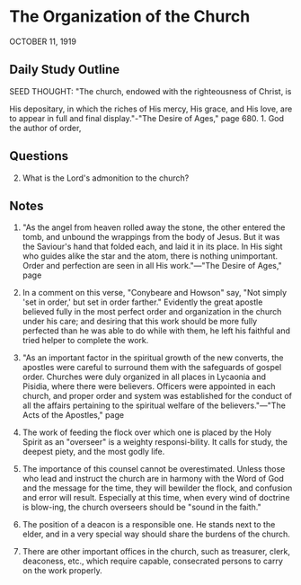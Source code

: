 # The Organization of the Church
OCTOBER 11, 1919

## Daily Study Outline

SEED THOUGHT: "The church, endowed with the righteousness of Christ, is

His depositary, in which the riches of His mercy, His grace, and His love, are to appear in full and final display."-"The Desire of Ages," page 680. 1. God the author of order,

## Questions

2. What is the Lord's admonition to the church? 

## Notes

1. "As the angel from heaven rolled away the stone, the other entered the tomb, and unbound the wrappings from the body of Jesus. But it was the Saviour's hand that folded each, and laid it in its place. In His sight who guides alike the star and the atom, there is nothing unimportant. Order and perfection are seen in all His work."—"The Desire of Ages," page

2. In a comment on this verse, "Conybeare and Howson" say, "Not simply 'set in order,' but set in order farther." Evidently the great apostle believed fully in the most perfect order and organization in the church under his care; and desiring that this work should be more fully perfected than he was able to do while with them, he left his faithful and tried helper to complete the work.

3. "As an important factor in the spiritual growth of the new converts, the apostles were careful to surround them with the safeguards of gospel order. Churches were duly organized in all places in Lycaonia and Pisidia, where there were believers. Officers were appointed in each church, and proper order and system was established for the conduct of all the affairs pertaining to the spiritual welfare of the believers."—"The Acts of the Apostles," page

5. The work of feeding the flock over which one is placed by the Holy Spirit as an "overseer" is a weighty responsi-bility. It calls for study, the deepest piety, and the most godly life.

6. The importance of this counsel cannot be overestimated. Unless those who lead and instruct the church are in harmony with the Word of God and the message for the time, they will bewilder the flock, and confusion and error will result. Especially at this time, when every wind of doctrine is blow-ing, the church overseers should be "sound in the faith."

7. The position of a deacon is a responsible one. He stands next to the elder, and in a very special way should share the burdens of the church.

8. There are other important offices in the church, such as treasurer, clerk, deaconess, etc., which require capable, consecrated persons to carry on the work properly.
